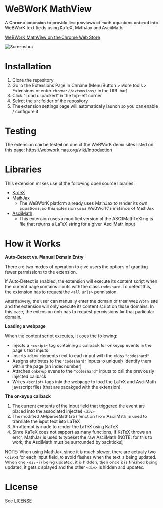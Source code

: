 # WeBWorK MathView
A Chrome extension to provide live previews of math equations entered into WeBWorK text fields using KaTeX, MathJax and AsciiMath.

[WeBWorK MathView on the Chrome Web Store](https://chrome.google.com/webstore/detail/webwork-mathview/jcphgophoinpfmbnfecgekaeaoocbogd?hl=en)

![Screenshot](/img/Demo.gif?raw=true)

# Installation
1. Clone the repository
2. Go to the Extensions Page in Chrome (Menu Button > More tools > Extensions or enter ```chrome://extensions/``` in the URL bar)
3. Click "Load unpacked" in the top-left corner
4. Select the ```src``` folder of the repository
5. The extension settings page will automatically launch so you can enable / configure it

# Testing

The extension can be tested on one of the WeBWorK demo sites listed on this page: https://webwork.maa.org/wiki/Introduction

# Libraries
This extension makes use of the following open source libraries:
 * [KaTeX](https://khan.github.io/KaTeX/)
 * [MathJax](https://www.mathjax.org/)
   * The WeBWorK platform already uses MathJax to render its own equations, so this extension uses WeBWorK's
     instance of MathJax
 * [AsciiMath](http://asciimath.org/)
   * This extension uses a modified version of the ASCIIMathTeXImg.js file that returns a LaTeX string for a given AsciiMath input

# How it Works
**Auto-Detect vs. Manual Domain Entry**

There are two modes of operation to give users the options of granting fewer permissions to the extension.

If Auto-Detect is enabled, the extension will execute its content script when the current page contains inputs with the class ```codeshard```. To detect this, the extension has to request the ```<all urls>``` permission.

Alternatively, the user can manually enter the domain of their WeBWorK site and the extension will only execute its content script on those domains. In this case, the extension only has to request permissions for that particular domain.

**Loading a webpage**

When the content script executes, it does the following:
* Injects a ```<script>``` tag containing a callback for onkeyup events in the page's text inputs
* Inserts ```<div>``` elements next to each input with the class ```"codeshard"```
* Assigns attributes to the ```"codeshard"``` inputs to uniquely identify them within the page (an index number)
* Attaches ```onkeyup``` evens to the ```"codeshard"``` inputs to call the previously injected callback
* Writes ```<script>``` tags into the webpage to load the LaTeX and AsciiMath javascript files (that are pacakged with the extension).

**The onkeyup callback**
1. The current contents of the input field that triggered the event are placed into the associated injected ```<div>```
2. The modified AMparseMath(str) function from AsciiMath is used to translate the input text into LaTeX
3. An attempt is made to render the LaTeX using KaTeX
4. Since KaTeX does not support as many functions, if KaTeX throws an error, MathJax is used to typeset the raw AsciiMath (NOTE: for this to work, the AsciiMath must be surrounded by backticks);

NOTE: When using MathJax, since it is much slower, there are actually two ```<div>```s for each input field, to avoid flashes when the text is being updated.
When one ```<div>``` is being updated, it is hidden, then once it is finished being updated, it gets displayed
and the other ```<div>``` is hidden and updated.

# License

See [LICENSE](LICENSE)

